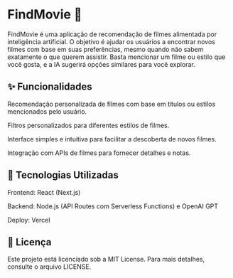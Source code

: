 # FindMovie 🎥
FindMovie é uma aplicação de recomendação de filmes alimentada por inteligência artificial. O objetivo é ajudar os usuários a encontrar novos filmes com base em suas preferências, mesmo quando não sabem exatamente o que querem assistir. Basta mencionar um filme ou estilo que você gosta, e a IA sugerirá opções similares para você explorar.

## ✨ Funcionalidades
Recomendação personalizada de filmes com base em títulos ou estilos mencionados pelo usuário.

Filtros personalizados para diferentes estilos de filmes.

Interface simples e intuitiva para facilitar a descoberta de novos filmes.

Integração com APIs de filmes para fornecer detalhes e notas.

## 🚀 Tecnologias Utilizadas
Frontend: React (Next.js)

Backend: Node.js (API Routes com Serverless Functions) e OpenAI GPT

Deploy: Vercel

## 📄 Licença
Este projeto está licenciado sob a MIT License. Para mais detalhes, consulte o arquivo LICENSE.
